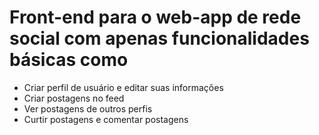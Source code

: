 # Front-end para o web-app de rede social com apenas funcionalidades básicas como 
- Criar perfil de usuário e editar suas informações
- Criar postagens no feed
- Ver postagens de outros perfis
- Curtir postagens e comentar postagens
